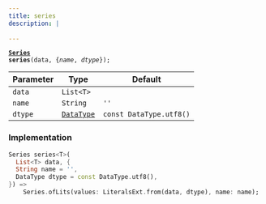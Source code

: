 ```yaml
---
title: series
description: |
  
---
```

<code><strong>[Series] series</strong>(data, {<i>name</i>, <i>dtype</i>});</code>



Parameter|Type|Default|
-|-|-|
`data`|<code>List\<T></code>||
`name`|<code>String</code>|`''`|
`dtype`|<code>[DataType]</code>|`const DataType.utf8()`|

### Implementation
```dart
Series series<T>(
  List<T> data, {
  String name = '',
  DataType dtype = const DataType.utf8(),
}) =>
    Series.ofLits(values: LiteralsExt.from(data, dtype), name: name);
```

[Series]: /reference/classes/series
[DataType]: /reference/classes/datatype
